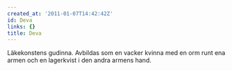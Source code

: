 ```yaml
---
created_at: '2011-01-07T14:42:42Z'
id: Deva
links: {}
title: Deva
---
```


Läkekonstens gudinna. Avbildas som en vacker kvinna med en orm runt ena armen och en lagerkvist i
den andra armens hand.